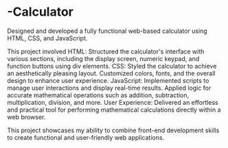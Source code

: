 # -Calculator
Designed and developed a fully functional web-based calculator using HTML, CSS, and JavaScript. 

This project involved
HTML: Structured the calculator's interface with various sections, including the display screen, numeric keypad, and function buttons using div elements.
CSS: Styled the calculator to achieve an aesthetically pleasing layout. Customized colors, fonts, and the overall design to enhance user experience.
JavaScript: Implemented scripts to manage user interactions and display real-time results. Applied logic for accurate mathematical operations such as addition, subtraction, multiplication, division, and more.
User Experience: Delivered an effortless and practical tool for performing mathematical calculations directly within a web browser.

This project showcases my ability to combine front-end development skills to create functional and user-friendly web applications.
